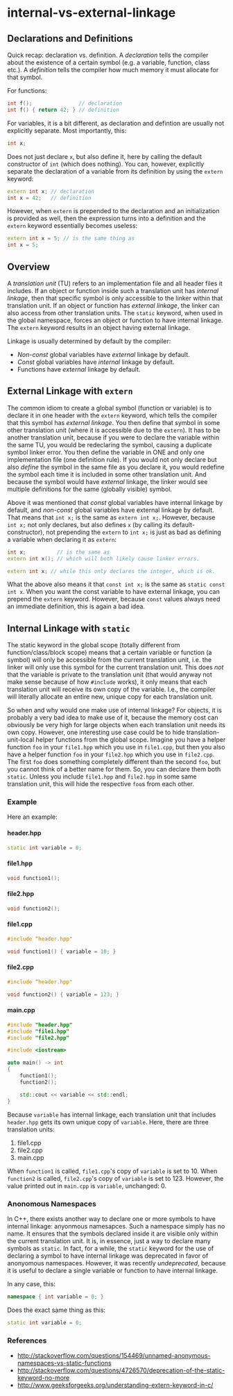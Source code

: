 # internal-vs-external-linkage

## Declarations and Definitions

Quick recap: declaration vs. definition. A *declaration* tells the compiler
about the existence of a certain symbol (e.g. a variable, function, class
etc.). A *definition* tells the compiler how much memory it must allocate for
that symbol.

For functions:

```C++
int f();               // declaration
int f() { return 42; } // definition
```

For variables, it is a bit different, as declaration and defintion are usually
not explicitly separate. Most importantly, this:

```C++
int x;
```

Does not just declare `x`, but also define it, here by calling the default
constructor of `int` (which does nothing). You can, however, explicitly separate
the declaration of a variable from its definition by using the `extern` keyword:

```C++
extern int x; // declaration
int x = 42;   // definition
```

However, when `extern` is prepended to the declaration and an initialization is
provided as well, then the expression turns into a definition and the `extern`
keyword essentially becomes useless:

```C++
extern int x = 5; // is the same thing as
int x = 5;
```

## Overview

A *translation unit* (TU) refers to an implementation file and all header files
it includes. If an object or function inside such a translation unit has
*internal linkage*, then that specific symbol is only accessible to the linker
within that translation unit. If an object or function has *external linkage*,
the linker can also access from other translation units. The `static` keyword, when
used in the global namespace, forces an object or function to have internal
linkage. The `extern` keyword results in an object having external linkage.

Linkage is usually determined by default by the compiler:

* *Non-const* global variables have *external* linkage by default.
* *Const* global variables have *internal* linkage by default.
* Functions have *external* linkage by default.

## External Linkage with `extern`

The common idiom to create a global symbol (function or variable) is to declare
it in one header with the `extern` keyword, which tells the compiler that this
symbol has *external linkage*. You then define that symbol in some other
translation unit (where it is accessible due to the `extern`). It has to be
another translation unit, because if you were to declare the variable within the
same TU, you would be redeclaring the symbol, causing a duplicate symbol linker
error. You then define the variable in ONE and only one implementation file (one
definition rule). If you would not only declare but also *define* the symbol in
the same file as you declare it, you would redefine the symbol each time it is
included in some other translation unit. And because the symbol would have
*external* linkage, the linker would see multiple definitions for the same
(globally visible) symbol.

Above it was mentioned that *const* global variables have internal linkage by
default, and *non-const* global variables have external linkage by default. That
means that `int x;` is the same as `extern int x;`. However, because `int x;`
not only declares, but also defines `x` (by calling its default-constructor),
not prepending the `extern` to `int x;` is just as bad as defining a variable
when declaring it as `extern`:

```C++
int x;          // is the same as
extern int x(); // which will both likely cause linker errors.

extern int x; // while this only declares the integer, which is ok.
```

What the above also means it that `const int x;` is the same as `static const
int x`. When you want the const variable to have external linkage, you can
prepend the `extern` keyword. However, because `const` values always need an
immediate definition, this is again a bad idea.

## Internal Linkage with `static`

The static keyword in the global scope (totally different from
function/class/block scope) means that a certain variable or function (a symbol) will
only be accessible from the current translation unit, i.e. the linker will only
use this symbol for the current translation unit. This does *not* that the
variable is private to the translation unit (that would anyway not make sense
because of how `#include` works), it only means that each translation
unit will receive its own copy of the variable. I.e., the compiler will
literally allocate an entire new, unique copy for each translation unit.

So when and why would one make use of internal linkage? For objects, it is
probably a very bad idea to make use of it, because the memory cost can
obviously be very high for large objects when each translation unit needs its
own copy. However, one interesting use case could be to hide
translation-unit-local helper functions from the global scope. Imagine you have
a helper function `foo` in your `file1.hpp` which you use in `file1.cpp`, but
then you also have a helper function `foo` in your `file2.hpp` which you use in
`file2.cpp`. The first `foo` does something completely different than the second
`foo`, but you cannot think of a better name for them. So, you can declare them
both `static`. Unless you include `file1.hpp` and `file2.hpp` in some same
translation unit, this will hide the respective `foo`s from each other.

### Example

Here an example:

#### header.hpp

```C++
static int variable = 0;
```

#### file1.hpp

```C++
void function1();
```

#### file2.hpp

```C++
void function2();
```

#### file1.cpp

```C++
#include “header.hpp"

void function1() { variable = 10; }
```

#### file2.cpp

```C++
#include “header.hpp"

void function2() { variable = 123; }
```

#### main.cpp

```C++
#include "header.hpp"
#include "file1.hpp"
#include "file2.hpp"

#include <iostream>

auto main() -> int
{
	function1();
	function2();

	std::cout << variable << std::endl;
}
```

Because `variable` has internal linkage, each translation unit that includes
`header.hpp` gets its own unique copy of `variable`. Here, there are three
translation units:

1. file1.cpp
2. file2.cpp
3. main.cpp

When `function1` is called, `file1.cpp`'s copy of `variable` is set to 10. When
`function2` is called, `file2.cpp`'s copy of `variable` is set to 123. However,
the value printed out in `main.cpp` is `variable`, unchanged: 0.

### Anonomous Namespaces

In C++, there exists another way to declare one or more symbols to have internal
linkage: anyonmous namesapces. Such a namespace simply has no name. It ensures
that the symbols declared inside it are visible only within the current
translation unit. It is, in essence, just a way to declare many symbols as
`static`. In fact, for a while, the `static` keyword for the use of declaring a
symbol to have internal linkage was deprecated in favor of anonyomous
namespaces. However, it was recently *undeprecated*, because it is useful to
declare a single variable or function to have internal linkage.

In any case, this:

```C++
namespace { int variable = 0; }
```

Does the exact same thing as this:

```C++
static int variable = 0;
```

### References

* http://stackoverflow.com/questions/154469/unnamed-anonymous-namespaces-vs-static-functions
* http://stackoverflow.com/questions/4726570/deprecation-of-the-static-keyword-no-more
* http://www.geeksforgeeks.org/understanding-extern-keyword-in-c/
